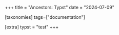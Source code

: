 +++
title = "Ancestors: Typst"
date = "2024-07-09"

[taxonomies]
tags=["documentation"]

[extra]
typst = "test"
+++
